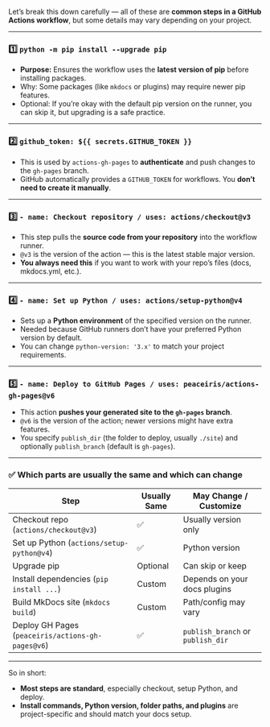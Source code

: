Let’s break this down carefully — all of these are **common steps in a GitHub Actions workflow**, but some details may vary depending on your project.

---

### 1️⃣ `python -m pip install --upgrade pip`

* **Purpose:** Ensures the workflow uses the **latest version of pip** before installing packages.
* Why: Some packages (like `mkdocs` or plugins) may require newer pip features.
* Optional: If you’re okay with the default pip version on the runner, you can skip it, but upgrading is a safe practice.

---

### 2️⃣ `github_token: ${{ secrets.GITHUB_TOKEN }}`

* This is used by `actions-gh-pages` to **authenticate** and push changes to the `gh-pages` branch.
* GitHub automatically provides a `GITHUB_TOKEN` for workflows. You **don’t need to create it manually**.

---

### 3️⃣ `- name: Checkout repository / uses: actions/checkout@v3`

* This step pulls the **source code from your repository** into the workflow runner.
* `@v3` is the version of the action — this is the latest stable major version.
* **You always need this** if you want to work with your repo’s files (docs, mkdocs.yml, etc.).

---

### 4️⃣ `- name: Set up Python / uses: actions/setup-python@v4`

* Sets up a **Python environment** of the specified version on the runner.
* Needed because GitHub runners don’t have your preferred Python version by default.
* You can change `python-version: '3.x'` to match your project requirements.

---

### 5️⃣ `- name: Deploy to GitHub Pages / uses: peaceiris/actions-gh-pages@v6`

* This action **pushes your generated site to the `gh-pages` branch**.
* `@v6` is the version of the action; newer versions might have extra features.
* You specify `publish_dir` (the folder to deploy, usually `./site`) and optionally `publish_branch` (default is `gh-pages`).

---

### ✅ Which parts are **usually the same** and which can change

| Step                                              | Usually Same | May Change / Customize            |
| ------------------------------------------------- | ------------ | --------------------------------- |
| Checkout repo (`actions/checkout@v3`)             | ✅            | Usually version only              |
| Set up Python (`actions/setup-python@v4`)         | ✅            | Python version                    |
| Upgrade pip                                       | Optional     | Can skip or keep                  |
| Install dependencies (`pip install ...`)          | Custom       | Depends on your docs plugins      |
| Build MkDocs site (`mkdocs build`)                | Custom       | Path/config may vary              |
| Deploy GH Pages (`peaceiris/actions-gh-pages@v6`) | ✅            | `publish_branch` or `publish_dir` |

---

So in short:

* **Most steps are standard**, especially checkout, setup Python, and deploy.
* **Install commands, Python version, folder paths, and plugins** are project-specific and should match your docs setup.
